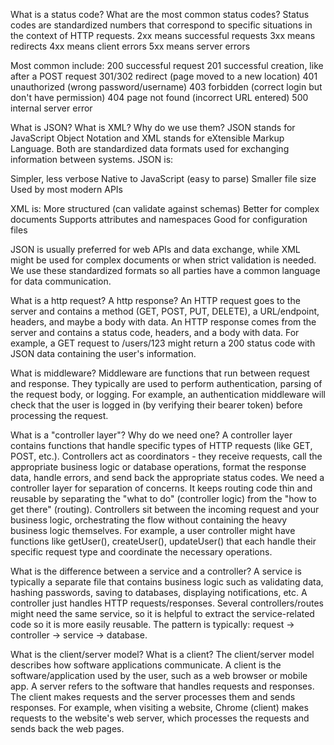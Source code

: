 What is a status code? What are the most common status codes?
Status codes are standardized numbers that correspond to specific situations in the context of HTTP requests.
2xx means successful requests
3xx means redirects
4xx means client errors
5xx means server errors

Most common include:
200 successful request
201 successful creation, like after a POST request
301/302 redirect (page moved to a new location)
401 unauthorized (wrong password/username)
403 forbidden (correct login but don't have permission)
404 page not found (incorrect URL entered)
500 internal server error

What is JSON? What is XML? Why do we use them?
JSON stands for JavaScript Object Notation and XML stands for eXtensible Markup Language. Both are standardized data formats used for exchanging information between systems.
JSON is:

Simpler, less verbose
Native to JavaScript (easy to parse)
Smaller file size
Used by most modern APIs

XML is:
More structured (can validate against schemas)
Better for complex documents
Supports attributes and namespaces
Good for configuration files

JSON is usually preferred for web APIs and data exchange, while XML might be used for complex documents or when strict validation is needed. 
We use these standardized formats so all parties have a common language for data communication.

What is a http request? A http response?
An HTTP request goes to the server and contains a method (GET, POST, PUT, DELETE), a URL/endpoint, headers, and maybe a body with data.
An HTTP response comes from the server and contains a status code, headers, and a body with data.
For example, a GET request to /users/123 might return a 200 status code with JSON data containing the user's information.

What is middleware?
Middleware are functions that run between request and response. 
They typically are used to perform authentication, parsing of the request body, or logging. 
For example, an authentication middleware will check that the user is logged in (by verifying their bearer token) before processing the request.

What is a "controller layer"? Why do we need one?
A controller layer contains functions that handle specific types of HTTP requests (like GET, POST, etc.). Controllers act as coordinators - they receive requests, call the appropriate business logic or database operations, format the response data, handle errors, and send back the appropriate status codes.
We need a controller layer for separation of concerns. It keeps routing code thin and reusable by separating the "what to do" (controller logic) from the "how to get there" (routing). Controllers sit between the incoming request and your business logic, orchestrating the flow without containing the heavy business logic themselves.
For example, a user controller might have functions like getUser(), createUser(), updateUser() that each handle their specific request type and coordinate the necessary operations.

What is the difference between a service and a controller?
A service is typically a separate file that contains business logic such as validating data, hashing passwords, saving to databases, displaying notifications, etc. 
A controller just handles HTTP requests/responses. 
Several controllers/routes might need the same service, so it is helpful to extract the service-related code so it is more easily reusable. 
The pattern is typically: request → controller → service → database.

What is the client/server model? What is a client?
The client/server model describes how software applications communicate. 
A client is the software/application used by the user, such as a web browser or mobile app. 
A server refers to the software that handles requests and responses. 
The client makes requests and the server processes them and sends responses. 
For example, when visiting a website, Chrome (client) makes requests to the website's web server, which processes the requests and sends back the web pages.